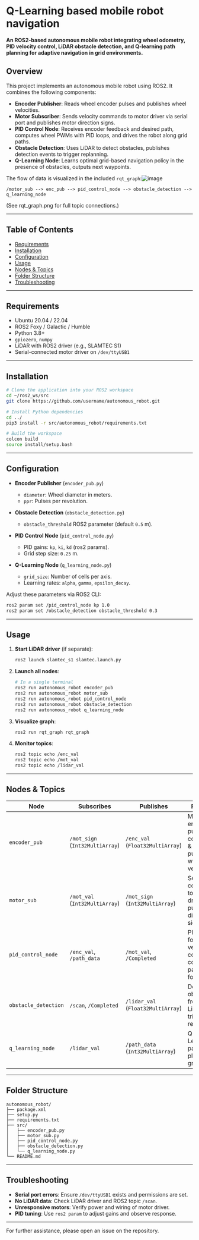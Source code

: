 # Q-Learning based mobile robot navigation

**An ROS2-based autonomous mobile robot integrating wheel odometry, PID velocity control, LiDAR obstacle detection, and Q-learning path planning for adaptive navigation in grid environments.**

## Overview

This project implements an autonomous mobile robot using ROS2. It combines the following components:

* **Encoder Publisher**: Reads wheel encoder pulses and publishes wheel velocities.
* **Motor Subscriber**: Sends velocity commands to motor driver via serial port and publishes motor direction signs.
* **PID Control Node**: Receives encoder feedback and desired path, computes wheel PWMs with PID loops, and drives the robot along grid paths.
* **Obstacle Detection**: Uses LiDAR to detect obstacles, publishes detection events to trigger replanning.
* **Q-Learning Node**: Learns optimal grid-based navigation policy in the presence of obstacles, outputs next waypoints.

The flow of data is visualized in the included `rqt_graph`:![image](https://github.com/user-attachments/assets/6f59c7e3-ff5b-4e3c-b0d4-f9f9f73c3759)


```
/motor_sub --> enc_pub --> pid_control_node --> obstacle_detection --> q_learning_node
```

(See rqt\_graph.png for full topic connections.)

---

## Table of Contents

* [Requirements](#requirements)
* [Installation](#installation)
* [Configuration](#configuration)
* [Usage](#usage)
* [Nodes & Topics](#nodes--topics)
* [Folder Structure](#folder-structure)
* [Troubleshooting](#troubleshooting)

---

## Requirements

* Ubuntu 20.04 / 22.04
* ROS2 Foxy / Galactic / Humble
* Python 3.8+
* `gpiozero`, `numpy`
* LiDAR with ROS2 driver (e.g., SLAMTEC S1)
* Serial-connected motor driver on `/dev/ttyUSB1`

---

## Installation

```bash
# Clone the application into your ROS2 workspace
cd ~/ros2_ws/src
git clone https://github.com/username/autonomous_robot.git

# Install Python dependencies
cd ../
pip3 install -r src/autonomous_robot/requirements.txt

# Build the workspace
colcon build
source install/setup.bash
```

---

## Configuration

* **Encoder Publisher** (`encoder_pub.py`)

  * `diameter`: Wheel diameter in meters.
  * `ppr`: Pulses per revolution.
* **Obstacle Detection** (`obstacle_detection.py`)

  * `obstacle_threshold` ROS2 parameter (default `0.5` m).
* **PID Control Node** (`pid_control_node.py`)

  * PID gains: `kp`, `ki`, `kd` (ros2 params).
  * Grid step size: `0.25` m.
* **Q-Learning Node** (`q_learning_node.py`)

  * `grid_size`: Number of cells per axis.
  * Learning rates: `alpha`, `gamma`, `epsilon_decay`.

Adjust these parameters via ROS2 CLI:

```bash
ros2 param set /pid_control_node kp 1.0
ros2 param set /obstacle_detection obstacle_threshold 0.3
```

---

## Usage

1. **Start LiDAR driver** (if separate):

   ```bash
   ros2 launch slamtec_s1 slamtec.launch.py
   ```
2. **Launch all nodes**:

   ```bash
   # In a single terminal
   ros2 run autonomous_robot encoder_pub
   ros2 run autonomous_robot motor_sub
   ros2 run autonomous_robot pid_control_node
   ros2 run autonomous_robot obstacle_detection
   ros2 run autonomous_robot q_learning_node
   ```
3. **Visualize graph**:

   ```bash
   ros2 run rqt_graph rqt_graph
   ```
4. **Monitor topics**:

   ```bash
   ros2 topic echo /enc_val
   ros2 topic echo /mot_val
   ros2 topic echo /lidar_val
   ```

---

## Nodes & Topics

| Node                 | Subscribes                      | Publishes                          | Purpose                                                         |
| -------------------- | ------------------------------- | ---------------------------------- | --------------------------------------------------------------- |
| `encoder_pub`        | `/mot_sign` (`Int32MultiArray`) | `/enc_val` (`Float32MultiArray`)   | Measures encoder pulses, computes & publishes wheel velocities. |
| `motor_sub`          | `/mot_val` (`Int32MultiArray`)  | `/mot_sign` (`Int32MultiArray`)    | Sends commands to motor driver; publishes direction signs.      |
| `pid_control_node`   | `/enc_val`, `/path_data`        | `/mot_val`, `/Completed`           | PID loops for velocity control; computes path following.        |
| `obstacle_detection` | `/scan`, `/Completed`           | `/lidar_val` (`Float32MultiArray`) | Detects obstacles from LiDAR; triggers replanning.              |
| `q_learning_node`    | `/lidar_val`                    | `/path_data` (`Int32MultiArray`)   | Q-Learning path planner in grid world.                          |

---

## Folder Structure

```
autonomous_robot/
├── package.xml
├── setup.py
├── requirements.txt
├── src/
│   ├── encoder_pub.py
│   ├── motor_sub.py
│   ├── pid_control_node.py
│   ├── obstacle_detection.py
│   └── q_learning_node.py
└── README.md
```

---

## Troubleshooting

* **Serial port errors**: Ensure `/dev/ttyUSB1` exists and permissions are set.
* **No LiDAR data**: Check LiDAR driver and ROS2 topic `/scan`.
* **Unresponsive motors**: Verify power and wiring of motor driver.
* **PID tuning**: Use `ros2 param` to adjust gains and observe response.

---

For further assistance, please open an issue on the repository.
